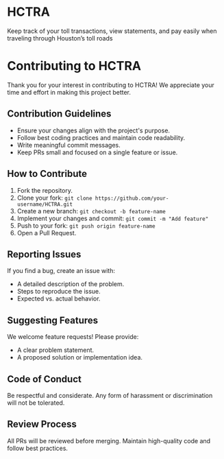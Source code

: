 # HCTRA
Keep track of your toll transactions, view statements, and pay easily when traveling through Houston’s toll roads
# Contributing to HCTRA

Thank you for your interest in contributing to HCTRA! We appreciate your time and effort in making this project better.

## Contribution Guidelines
- Ensure your changes align with the project's purpose.
- Follow best coding practices and maintain code readability.
- Write meaningful commit messages.
- Keep PRs small and focused on a single feature or issue.

## How to Contribute
1. Fork the repository.
2. Clone your fork: `git clone https://github.com/your-username/HCTRA.git`
3. Create a new branch: `git checkout -b feature-name`
4. Implement your changes and commit: `git commit -m "Add feature"`
5. Push to your fork: `git push origin feature-name`
6. Open a Pull Request.

## Reporting Issues
If you find a bug, create an issue with:
- A detailed description of the problem.
- Steps to reproduce the issue.
- Expected vs. actual behavior.

## Suggesting Features
We welcome feature requests! Please provide:
- A clear problem statement.
- A proposed solution or implementation idea.

## Code of Conduct
Be respectful and considerate. Any form of harassment or discrimination will not be tolerated.

## Review Process
All PRs will be reviewed before merging. Maintain high-quality code and follow best practices.
